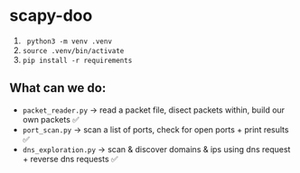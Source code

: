 # scapy-doo

1. ` python3 -m venv .venv`
2. `source .venv/bin/activate`
3. `pip install -r requirements`


## What can we do:
- `packet_reader.py` -> read a packet file, disect packets within, build our own packets ✅
- `port_scan.py` -> scan a list of ports, check for open ports + print results ✅
- `dns_exploration.py` -> scan & discover domains & ips using dns request + reverse dns requests ✅
